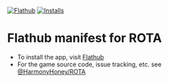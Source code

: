 [![Flathub](https://img.shields.io/flathub/v/net.hhoney.rota?logo=flathub&logoColor=white&style=for-the-badge)][flathub]
[![Installs](https://img.shields.io/flathub/downloads/net.hhoney.rota?label=Installs&logo=flathub&logoColor=white&style=for-the-badge)][flathub]

# Flathub manifest for ROTA

- To install the app, visit [Flathub]
- For the game source code, issue tracking, etc. see [@HarmonyHoney/ROTA](https://github.com/HarmonyHoney/ROTA)

[flathub]: https://flathub.org/apps/details/net.hhoney.rota
